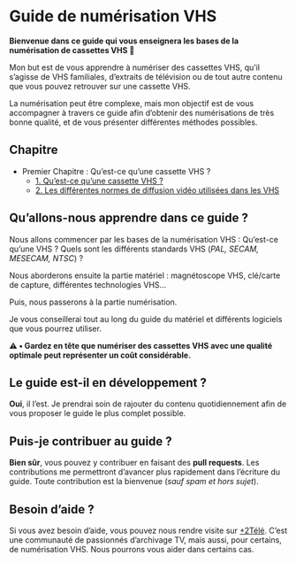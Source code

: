# Guide de numérisation VHS

**Bienvenue dans ce guide qui vous enseignera les bases de la numérisation de cassettes VHS 👋**

Mon but est de vous apprendre à numériser des cassettes VHS, qu’il s’agisse de VHS familiales, d’extraits de télévision ou de tout autre contenu que vous pouvez retrouver sur une cassette VHS.

La numérisation peut être complexe, mais mon objectif est de vous accompagner à travers ce guide afin d’obtenir des numérisations de très bonne qualité, et de vous présenter différentes méthodes possibles.

## Chapitre

- Premier Chapitre : Qu’est-ce qu’une cassette VHS ?
  - [1. Qu’est-ce qu’une cassette VHS ?](https://github.com/TommyLPB39/Guide-Numerisation-VHS/blob/main/1.%20Qu%27est-ce%20qu%27une%20cassette%20VHS%2FQu%27est-ce%20qu%27une%20cassette%20VHS.md)
  - [2. Les différentes normes de diffusion vidéo utilisées dans les VHS](https://github.com/TommyLPB39/Guide-Numerisation-VHS/blob/main/1.%20Qu%27est-ce%20qu%27une%20cassette%20VHS%2FLes%20diff%C3%A9rentes%20normes%20de%20diffusion%20vid%C3%A9o%20utilis%C3%A9es%20dans%20les%20VHS.md)

## Qu’allons-nous apprendre dans ce guide ?

Nous allons commencer par les bases de la numérisation VHS : Qu’est-ce qu’une VHS ? Quels sont les différents standards VHS (*PAL, SECAM, MESECAM, NTSC*) ?

Nous aborderons ensuite la partie matériel : magnétoscope VHS, clé/carte de capture, différentes technologies VHS...

Puis, nous passerons à la partie numérisation.

Je vous conseillerai tout au long du guide du matériel et différents logiciels que vous pourrez utiliser.

**⚠️ • Gardez en tête que numériser des cassettes VHS avec une qualité optimale peut représenter un coût considérable.**

## Le guide est-il en développement ?

**Oui**, il l’est. Je prendrai soin de rajouter du contenu quotidiennement afin de vous proposer le guide le plus complet possible.

## Puis-je contribuer au guide ?

**Bien sûr**, vous pouvez y contribuer en faisant des **pull requests**. Les contributions me permettront d’avancer plus rapidement dans l’écriture du guide. Toute contribution est la bienvenue (*sauf spam et hors sujet*).

## Besoin d’aide ?

Si vous avez besoin d’aide, vous pouvez nous rendre visite sur [+2Télé](https://plus2tele.com/). C’est une communauté de passionnés d’archivage TV, mais aussi, pour certains, de numérisation VHS. Nous pourrons vous aider dans certains cas.
